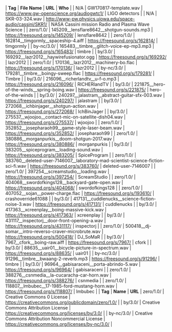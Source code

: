 | <b>Tag</b> | <b>File Name</b> | <b>URL</b> | <b>Who</b> |
| N/A | GW170817-template.wav | https://www.gw-openscience.org/audiogwtc1/ | LIGO detectors |
| N/A | SKR-03-324.wav | http://www-pw.physics.uiowa.edu/space-audio/cassini/SKR1/ | NASA Cassini mission Radio and Plasma Wave Science |
| zero/1.0/ | 145209__lensflare8642__shotgun-sounds.mp3 | https://freesound.org/s/145209/ | lensflare8642 |
| zero/1.0/ | 162814__timgormly__spaceship-4.aiff | https://freesound.org/s/162814/ | timgormly |
| by-nc/3.0/ | 165483__timbre__glitch-voice-ep-mp3.mp3 | https://freesound.org/s/165483/ | timbre |
| by/3.0/ | 169292__lazr2012__haywirefusionator.ogg | https://freesound.org/s/169292/ | lazr2012 |
| zero/1.0/ | 170136__lazr2012__machinery-bo.flac | https://freesound.org/s/170136/ | lazr2012 |
| by-nc/3.0/ | 179281__timbre__boingy-sweep.flac | https://freesound.org/s/179281/ | Timbre |
| by/3.0/ | 216096__richerlandtv__u-f-o.mp3 | https://freesound.org/s/216096/ | RICHERlandTV |
| by/3.0/ | 221875__hero-of-the-winds__spring-boing.wav | https://freesound.org/s/221875/ | hero-of-the-winds |
| by/3.0/ | 240297__jalastram__abstract-guitar-sfx-003.wav | https://freesound.org/s/240297/ | jalastram |
| by/3.0/ | 272068__ichbinjager__shotgun-action.wav | https://freesound.org/s/272068/ | IchBinJager |
| by/3.0/ | 275537__wjoojoo__contact-mic-on-satellite-dish04.wav | https://freesound.org/s/275537/ | wjoojoo |
| zero/1.0/ | 352852__josepharaoh99__game-style-laser-beam.wav | https://freesound.org/s/352852/ | josepharaoh99 |
| zero/1.0/ | 380886__morganpurkis__doom-shotgun-2017.wav | https://freesound.org/s/380886/ | morganpurkis |
| by/3.0/ | 383205__spiceprogram__loading-sound.wav | https://freesound.org/s/383205/ | SpiceProgram |
| zero/1.0/ | 383760__deleted-user-7146007__laboratory-mad-scientist-science-fiction-sci-fi.wav | https://freesound.org/s/383760/ | deleted-user-7146007 |
| zero/1.0/ | 397254__screamstudio__loading.wav | https://freesound.org/s/397254/ | ScreamStudio |
| zero/1.0/ | 404068__swordofkings128__backyard-gate-open.wav | https://freesound.org/s/404068/ | swordofkings128 |
| zero/1.0/ | 407052__sojan__power-charge.flac | https://freesound.org/s/193610/ | crashoverride61088 |
| by/3.0/ | 417131__cuddlenucks__science-fiction-noise-3.wav | https://freesound.org/s/417131/ | cuddlenucks |
| by/3.0/ | 417363__xcreenplay__boing-massive-kick.wav | https://freesound.org/s/417363/ | xcreenplay |
| by/3.0/ | 431117__inspectorj__door-front-opening-a.wav | https://freesound.org/s/431117/ | inspectorj |
| zero/1.0/ | 500418__dj-somar__intro-reverso-craver-microbrute.wav | https://freesound.org/s/500418/ | DJ_SoMaR |
| by/3.0/ | 7967__cfork__boing-raw.aiff | https://freesound.org/s/7967/ | cfork |
| by/3.0/ | 88635__uair01__bicycle-picture-in-spectrum.wav | https://freesound.org/s/88635/ | uair01 |
| by-nc/3.0/ | 91296__timbre__bwaang-2-reverb.mp3 | https://freesound.org/s/91296/ | timbre |
| by/3.0/ | 96964__gabisaraceni__porta-abrindo-5.wav | https://freesound.org/s/96964/ | gabisaraceni |
| zero/1.0/ | 388276__csnmedia__la-cucaracha-car-horn.wav | https://freesound.org/s/388276/ | csnmedia |
| zero/1.0/ | 118807__lmbubec__17-1985-ford-mustang-horn.wav | https://freesound.org/s/118807/ | lmbubec |
| <b>Tag</b> | <b>Name</b> | <b>URL</b></td>
| zero/1.0/ | Creative Commons 0 License | https://creativecommons.org/publicdomain/zero/1.0/ |
| by/3.0/ | Creative Commons Attribution License | https://creativecommons.org/licenses/by/3.0/ |
| by-nc/3.0/ | Creative Commons Attribution Noncommercial License | https://creativecommons.org/licenses/by-nc/3.0/ |
